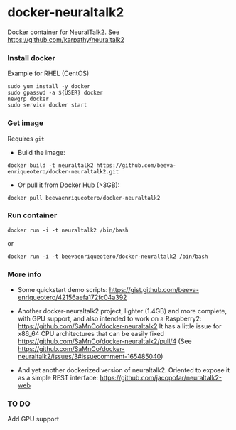 # docker-neuraltalk2
Docker container for NeuralTalk2. See https://github.com/karpathy/neuraltalk2 

### Install docker
Example for RHEL (CentOS)

```
sudo yum install -y docker
sudo gpasswd -a ${USER} docker
newgrp docker
sudo service docker start
```

### Get image
Requires `git`

* Build the image:
```
docker build -t neuraltalk2 https://github.com/beeva-enriqueotero/docker-neuraltalk2.git
```
* Or pull it from Docker Hub (>3GB):
```
docker pull beevaenriqueotero/docker-neuraltalk2
```

### Run container
```
docker run -i -t neuraltalk2 /bin/bash
```
or
```
docker run -i -t beevaenriqueotero/docker-neuraltalk2 /bin/bash
```

### More info

* Some quickstart demo scripts: https://gist.github.com/beeva-enriqueotero/42156aefa172fc04a392

* Another docker-neuraltalk2 project, lighter (1.4GB) and more complete, with GPU support, and also intended to work on a Raspberry2: https://github.com/SaMnCo/docker-neuraltalk2 It has a little issue for x86_64 CPU architectures that can be easily fixed https://github.com/SaMnCo/docker-neuraltalk2/pull/4 (See https://github.com/SaMnCo/docker-neuraltalk2/issues/3#issuecomment-165485040)

* And yet another dockerized version of neuraltalk2. Oriented to expose it as a simple REST interface: https://github.com/jacopofar/neuraltalk2-web


### TO DO
Add GPU support

